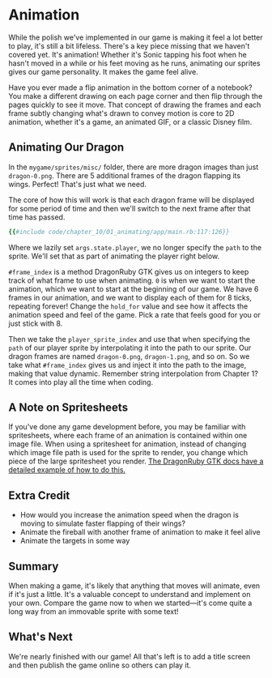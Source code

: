 # Animation

While the polish we've implemented in our game is making it feel a lot better to play, it's still a bit lifeless. There's a key piece missing that we haven't covered yet. It's animation! Whether it's Sonic tapping his foot when he hasn't moved in a while or his feet moving as he runs, animating our sprites gives our game personality. It makes the game feel alive.

Have you ever made a flip animation in the bottom corner of a notebook? You make a different drawing on each page corner and then flip through the pages quickly to see it move. That concept of drawing the frames and each frame subtly changing what's drawn to convey motion is core to 2D animation, whether it's a game, an animated GIF, or a classic Disney film.

## Animating Our Dragon

In the `mygame/sprites/misc/` folder, there are more dragon images than just `dragon-0.png`. There are 5 additional frames of the dragon flapping its wings. Perfect! That's just what we need.

The core of how this will work is that each dragon frame will be displayed for some period of time and then we'll switch to the next frame after that time has passed.


``` ruby
{{#include code/chapter_10/01_animating/app/main.rb:117:126}}
```

Where we lazily set `args.state.player`, we no longer specify the `path` to the sprite. We'll set that as part of animating the player right below.

`#frame_index` is a method DragonRuby GTK gives us on integers to keep track of what frame to use when animating. `0` is when we want to start the animation, which we want to start at the beginning of our game. We have 6 frames in our animation, and we want to display each of them for 8 ticks, repeating forever! Change the `hold_for` value and see how it affects the animation speed and feel of the game. Pick a rate that feels good for you or just stick with 8.

Then we take the `player_sprite_index` and use that when specifying the `path` of our player sprite by interpolating it into the path to our sprite. Our dragon frames are named `dragon-0.png`, `dragon-1.png`, and so on. So we take what `#frame_index` gives us and inject it into the path to the image, making that value dynamic. Remember string interpolation from Chapter 1? It comes into play all the time when coding.

## A Note on Spritesheets

If you've done any game development before, you may be familiar with spritesheets, where each frame of an animation is contained within one image file. When using a spritesheet for animation, instead of changing which image file path is used for the sprite to render, you change which piece of the large spritesheet you render. [The DragonRuby GTK docs have a detailed example of how to do this.](http://docs.dragonruby.org/#----animation-using-sprite-sheet---main-rb)

## Extra Credit

- How would you increase the animation speed when the dragon is moving to simulate faster flapping of their wings?
- Animate the fireball with another frame of animation to make it feel alive
- Animate the targets in some way

## Summary

When making a game, it's likely that anything that moves will animate, even if it's just a little. It's a valuable concept to understand and implement on your own. Compare the game now to when we started—it's come quite a long way from an immovable sprite with some text!

## What's Next

We're nearly finished with our game! All that's left is to add a title screen and then publish the game online so others can play it.
